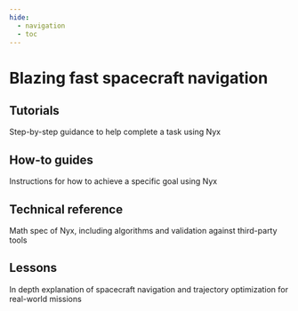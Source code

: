 ```yaml
---
hide:
  - navigation
  - toc
---
```



<h1 class="tagline">Blazing fast spacecraft navigation</h1>

<div class="card-container">

<div class="card">
    <h2 class="emph">Tutorials</h2>
    Step-by-step guidance to help complete a task using Nyx
</div>

<div class="card">
    <h2 class="emph">How-to guides</h2>
    <div class="card-content">
    Instructions for how to achieve a specific goal using Nyx
    </div>
</div>

<div class="card">
    <h2 class="emph">Technical reference</h2>
    <div class="card-content">
    Math spec of Nyx, including algorithms and validation against third-party tools
    </div>
</div>

<div class="card">
    <h2 class="emph">Lessons</h2>
    <div class="card-content">
    In depth explanation of spacecraft navigation and trajectory optimization for real-world missions
    </div>
</div>

</div>
